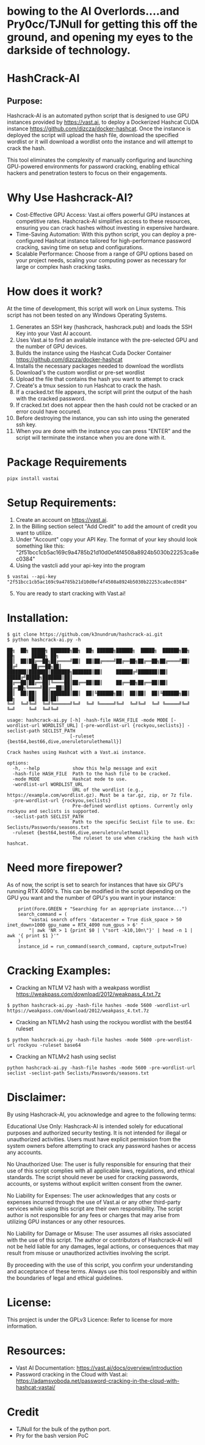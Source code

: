 
# bowing to the AI Overlords....and Pry0cc/TJNull for getting this off the ground, and opening my eyes to the darkside of technology.
# HashCrack-AI 

## Purpose:
Hashcrack-AI is an automated python script that is designed to use GPU instances provided by https://vast.ai, to deploy a Dockerized Hashcat CUDA instance https://github.com/dizcza/docker-hashcat. Once the instance is deployed the script will upload the hash file, download the specified wordlist or it will download a wordlist onto the instance and will attempt to crack the hash.

This tool eliminates the complexity of manually configuring and launching GPU-powered environments for password cracking, enabling ethical hackers and penetration testers to focus on their engagements.

# Why Use Hashcrack-AI?

- Cost-Effective GPU Access: Vast.ai offers powerful GPU instances at competitive rates. Hashcrack-AI simplifies access to these resources, ensuring you can crack hashes without investing in expensive hardware.
- Time-Saving Automation: With this python script, you can deploy a pre-configured Hashcat instance tailored for high-performance password cracking, saving time on setup and configurations.
- Scalable Performance: Choose from a range of GPU options based on your project needs, scaling your computing power as necessary for large or complex hash cracking tasks.

# How does it work?

At the time of development, this script will work on Linux systems. This script has not been tested on any Windows Operating Systems.

1. Generates an SSH key (hashcrack, hashcrack.pub) and loads the SSH Key into your Vast AI account.
2. Uses Vast.ai to find an avaliable instance with the pre-selected GPU and the number of GPU devices.
3. Builds the instance using the Hashcat Cuda Docker Container https://github.com/dizcza/docker-hashcat
4. Installs the necessary packages needed to download the wordlists
5. Download's the custom wordlist or pre-set wordlist
6. Upload the file that contains the hash you want to attempt to crack
7. Create's a tmux session to run Hashcat to crack the hash.
8. If a cracked.txt file appears, the script will print the output of the hash with the cracked password.
9. If cracked.txt does not appear then the hash could not be cracked or an error could have occured.
10. Before destroying the instance, you can ssh into using the generated ssh key.
11. When you are done with the instance you can press "ENTER" and the script will terminate the instance when you are done with it.

# Package Requirements

```
pipx install vastai
```

# Setup Requirements: 

1. Create an account on https://vast.ai.
2. In the Billing section select "Add Credit" to add the amount of credit you want to utilize.
3. Under "Account" copy your API Key. The format of your key should look something like this: "2f51bcc1cb5ac169c9a4785b21d10d0ef4f4508a8924b5030b22253ca8ec0384"
4. Using the vastcli add your api-key into the program

```
$ vastai --api-key "2f51bcc1cb5ac169c9a4785b21d10d0ef4f4508a8924b5030b22253ca8ec0384"
```

5. You are ready to start cracking with Vast.ai!

# Installation:

```
$ git clone https://github.com/k3nundrum/hashcrack-ai.git
$ python hashcrack-ai.py -h

██╗  ██╗ █████╗ ███████╗██╗  ██╗ ██████╗██████╗  █████╗  ██████╗██╗  ██╗      █████╗ ██╗                                                                                                                        
██║  ██║██╔══██╗██╔════╝██║  ██║██╔════╝██╔══██╗██╔══██╗██╔════╝██║ ██╔╝     ██╔══██╗██║                                                                                                                        
███████║███████║███████╗███████║██║     ██████╔╝███████║██║     █████╔╝█████╗███████║██║                                                                                                                        
██╔══██║██╔══██║╚════██║██╔══██║██║     ██╔══██╗██╔══██║██║     ██╔═██╗╚════╝██╔══██║██║                                                                                                                        
██║  ██║██║  ██║███████║██║  ██║╚██████╗██║  ██║██║  ██║╚██████╗██║  ██╗     ██║  ██║██║                                                                                                                        
╚═╝  ╚═╝╚═╝  ╚═╝╚══════╝╚═╝  ╚═╝ ╚═════╝╚═╝  ╚═╝╚═╝  ╚═╝ ╚═════╝╚═╝  ╚═╝     ╚═╝  ╚═╝╚═╝                                                                                                                        
                                                                                                                                                                                                                
usage: hashcrack-ai.py [-h] -hash-file HASH_FILE -mode MODE [-wordlist-url WORDLIST_URL] [-pre-wordlist-url {rockyou,seclists}] -seclist-path SECLIST_PATH
                       [-ruleset {best64,best66,dive,oneruletorulethemall}]

Crack hashes using Hashcat with a Vast.ai instance.
                                                                                                                                                                                                                
options:                                                                                                                                                                                                        
  -h, --help            show this help message and exit                                                                                                                                                         
  -hash-file HASH_FILE  Path to the hash file to be cracked.                                                                                                                                                    
  -mode MODE            Hashcat mode to use.                                                                                                                                                                    
  -wordlist-url WORDLIST_URL                                                                                                                                                                                    
                        URL of the wordlist (e.g., https://example.com/wordlist.gz). Must be a tar.gz, zip, or 7z file.                                                                                         
  -pre-wordlist-url {rockyou,seclists}                                                                                                                                                                          
                        Pre-defined wordlist options. Currently only rockyou and seclists is supported.                                                                                                         
  -seclist-path SECLIST_PATH                                                                                                                                                                                    
                        Path to the specific SecList file to use. Ex: Seclists/Passwords/seasons.txt                                                                                                            
  -ruleset {best64,best66,dive,oneruletorulethemall}                                                                                                                                                            
                        The ruleset to use when cracking the hash with hashcat.                                                                                                                                 

```

# Need more firepower?

As of now, the script is set to search for instances that have six GPU's running RTX 4090's. This can be modified in the script depending on the GPU you want and the number of GPU's you want in your instance: 

```
    print(Fore.GREEN + "Searching for an appropriate instance...")
    search_command = (
        "vastai search offers 'datacenter = True disk_space > 50 inet_down>1000 gpu_name = RTX_4090 num_gpus > 6' "
        "| awk 'NR > 1 {print $0 | \"sort -k10,10n\"}' | head -n 1 | awk '{ print $1 }'"
    )
    instance_id = run_command(search_command, capture_output=True)
```

# Cracking Examples: 

- Cracking an NTLM V2 hash with a weakpass wordlist https://weakpass.com/download/2012/weakpass_4.txt.7z
```
$ python hashcrack-ai.py -hash-file hashes -mode 5600 -wordlist-url https://weakpass.com/download/2012/weakpass_4.txt.7z
```

- Cracking an NTLMv2 hash using the rockyou wordlist with the best64 ruleset

```
$ python hashcrack-ai.py -hash-file hashes -mode 5600 -pre-wordlist-url rockyou -ruleset base64
```

- Cracking an NTLMv2 hash using seclist
```
python hashcrack-ai.py -hash-file hashes -mode 5600 -pre-wordlist-url seclist -seclist-path Seclists/Passwords/seasons.txt
```

# Disclaimer:

By using Hashcrack-AI, you acknowledge and agree to the following terms:

Educational Use Only: Hashcrack-AI is intended solely for educational purposes and authorized security testing. It is not intended for illegal or unauthorized activities. Users must have explicit permission from the system owners before attempting to crack any password hashes or access any accounts.

No Unauthorized Use: The user is fully responsible for ensuring that their use of this script complies with all applicable laws, regulations, and ethical standards. The script should never be used for cracking passwords, accounts, or systems without explicit written consent from the owner.

No Liability for Expenses: The user acknowledges that any costs or expenses incurred through the use of Vast.ai or any other third-party services while using this script are their own responsibility. The script author is not responsible for any fees or charges that may arise from utilizing GPU instances or any other resources.

No Liability for Damage or Misuse: The user assumes all risks associated with the use of this script. The author or contributors of Hashcrack-AI will not be held liable for any damages, legal actions, or consequences that may result from misuse or unauthorized activities involving the script.

By proceeding with the use of this script, you confirm your understanding and acceptance of these terms. Always use this tool responsibly and within the boundaries of legal and ethical guidelines.

# License: 

This project is under the GPLv3 Licence: Refer to license for more information.

# Resources: 

- Vast AI Documentation: https://vast.ai/docs/overview/introduction
- Password cracking in the Cloud with Vast.ai: https://adamsvoboda.net/password-cracking-in-the-cloud-with-hashcat-vastai/

# Credit
- TJNull for the bulk of the python port.
- Pry for the bash version PoC

